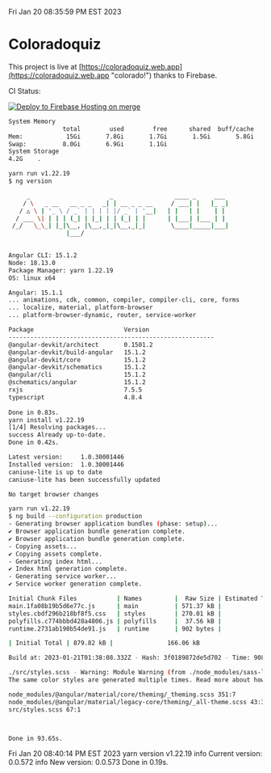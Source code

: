 Fri Jan 20 08:35:59 PM EST 2023

# Coloradoquiz


This project is live at [https://coloradoquiz.web.app](https://coloradoquiz.web.app "colorado!") thanks to Firebase.

CI Status: 

[![Deploy to Firebase Hosting on merge](https://github.com/teamkushal/coloradoquiz/actions/workflows/firebase-hosting-merge.yml/badge.svg)](https://github.com/teamkushal/coloradoquiz/actions/workflows/firebase-hosting-merge.yml)

```bash
System Memory
               total        used        free      shared  buff/cache   available
Mem:            15Gi       7.8Gi       1.7Gi       1.5Gi       5.8Gi       5.7Gi
Swap:          8.0Gi       6.9Gi       1.1Gi
System Storage
4.2G	.
```
```bash
yarn run v1.22.19
$ ng version

     _                      _                 ____ _     ___
    / \   _ __   __ _ _   _| | __ _ _ __     / ___| |   |_ _|
   / △ \ | '_ \ / _` | | | | |/ _` | '__|   | |   | |    | |
  / ___ \| | | | (_| | |_| | | (_| | |      | |___| |___ | |
 /_/   \_\_| |_|\__, |\__,_|_|\__,_|_|       \____|_____|___|
                |___/
    

Angular CLI: 15.1.2
Node: 18.13.0
Package Manager: yarn 1.22.19
OS: linux x64

Angular: 15.1.1
... animations, cdk, common, compiler, compiler-cli, core, forms
... localize, material, platform-browser
... platform-browser-dynamic, router, service-worker

Package                         Version
---------------------------------------------------------
@angular-devkit/architect       0.1501.2
@angular-devkit/build-angular   15.1.2
@angular-devkit/core            15.1.2
@angular-devkit/schematics      15.1.2
@angular/cli                    15.1.2
@schematics/angular             15.1.2
rxjs                            7.5.5
typescript                      4.8.4
    
Done in 0.83s.
yarn install v1.22.19
[1/4] Resolving packages...
success Already up-to-date.
Done in 0.42s.
```
```bash
Latest version:     1.0.30001446
Installed version:  1.0.30001446
caniuse-lite is up to date
caniuse-lite has been successfully updated

No target browser changes
```
```bash
yarn run v1.22.19
$ ng build --configuration production
- Generating browser application bundles (phase: setup)...
✔ Browser application bundle generation complete.
✔ Browser application bundle generation complete.
- Copying assets...
✔ Copying assets complete.
- Generating index html...
✔ Index html generation complete.
- Generating service worker...
✔ Service worker generation complete.

Initial Chunk Files           | Names         |  Raw Size | Estimated Transfer Size
main.1fa08b19b5d6e77c.js      | main          | 571.37 kB |               135.75 kB
styles.cbdf296b218bf8f5.css   | styles        | 270.01 kB |                17.84 kB
polyfills.c774bbbd428a4806.js | polyfills     |  37.56 kB |                11.95 kB
runtime.2731ab190b54de91.js   | runtime       | 902 bytes |               517 bytes

| Initial Total | 879.82 kB |               166.06 kB

Build at: 2023-01-21T01:38:08.332Z - Hash: 3f0189872de5d702 - Time: 90827ms

./src/styles.scss - Warning: Module Warning (from ./node_modules/sass-loader/dist/cjs.js):
The same color styles are generated multiple times. Read more about how style duplication can be avoided in a dedicated guide. https://github.com/angular/components/blob/main/guides/duplicate-theming-styles.md

node_modules/@angular/material/core/theming/_theming.scss 351:7          private-check-duplicate-theme-styles()
node_modules/@angular/material/legacy-core/theming/_all-theme.scss 43:3  all-legacy-component-themes()
src/styles.scss 67:1                                                     root stylesheet



Done in 93.65s.
```
Fri Jan 20 08:40:14 PM EST 2023
yarn version v1.22.19
info Current version: 0.0.572
info New version: 0.0.573
Done in 0.19s.
